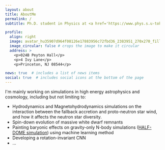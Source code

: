 ```yaml
---
layout: about
title: AboutMe
permalink: /
subtitle: Ph.D. student in Physics at <a href='https://www.phys.s.u-tokyo.ac.jp/en/'>The University of Tokyo</a>, currently visiting Department of Astrophysical Sciences at <a href='https://web.astro.princeton.edu/'>Princeton University</a>

profile:
  align: right
  image: avatar_hu35907d964f08126e17883956c72fbd36_2383951_270x270_fill_q75_lanczos_center.jpg
  image_circular: false # crops the image to make it circular
  address: >
    <p>024B Peyton Hall</p>
    <p>4 Ivy Lane</p>
    <p>Princeton, NJ 08544</p>

news: true  # includes a list of news items
social: true  # includes social icons at the bottom of the page
---
```


I'm mainly working on simulations in high energy astrophysics and cosmology, including but not limiting to:
- Hydrodynamics and Magnetohydrodynamics simulations on the interaction between the fallback accretion and proto-neutron star wind, and how it affects the neutron star diversity.
- Spin-down evolution of massive white dwarf remnants
- Painting baryonic effects on gravity-only N-body simulations (<a href='https://github.com/HalfDomeSims'>HALF-DOME simulation</a>) using machine learning method
- Developing a rotation-invariant CNN
- ...

